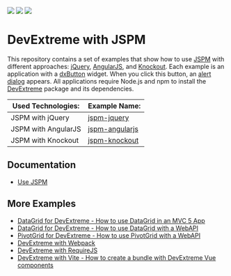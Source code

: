 <!-- default badges list -->
![](https://img.shields.io/endpoint?url=https://codecentral.devexpress.com/api/v1/VersionRange/651397444/23.1.3%2B)
[![](https://img.shields.io/badge/Open_in_DevExpress_Support_Center-FF7200?style=flat-square&logo=DevExpress&logoColor=white)](https://supportcenter.devexpress.com/ticket/details/T1170927)
[![](https://img.shields.io/badge/📖_How_to_use_DevExpress_Examples-e9f6fc?style=flat-square)](https://docs.devexpress.com/GeneralInformation/403183)
<!-- default badges end -->
# DevExtreme with JSPM

This repository contains a set of examples that show how to use [JSPM](http://jspm.io/) with different approaches: [jQuery](http://jquery.com/), [AngularJS](https://angularjs.org/), and [Knockout](http://knockoutjs.com/). Each example is an application with a [dxButton](https://js.devexpress.com/Documentation/ApiReference/UI_Components/dxButton/) widget. When you click this button, an [alert dialog](https://js.devexpress.com/Documentation/ApiReference/Common/Utils/ui/dialog/#alertmessageHtml_title) appears. All applications require Node.js and npm to install the [DevExtreme](http://js.devexpress.com/) package and its dependencies.

Used Technologies: | Example Name:
------------------ | --------------
JSPM with jQuery   | [jspm-jquery](jspm-jquery/)
JSPM with AngularJS| [jspm-angularjs](jspm-angularjs/)
JSPM with Knockout | [jspm-knockout](jspm-knockout/)

## Documentation

- [Use JSPM](https://js.devexpress.com/Documentation/Guide/Common/Modularity/Link_Modules/#Use_jspm)

## More Examples

- [DataGrid for DevExtreme - How to use DataGrid in an MVC 5 App](https://github.com/DevExpress-Examples/devextreme-datagrid-mvc5)
- [DataGrid for DevExtreme - How to use DataGrid with a WebAPI](https://github.com/DevExpress-Examples/devextreme-datagrid-with-webapi)
- [PivotGrid for DevExtreme - How to use PivotGrid with a WebAPI](https://github.com/DevExpress-Examples/devextreme-pivotgrid-with-webapi)
- [DevExtreme with Webpack](https://github.com/DevExpress-Examples/devextreme-webpack-examples)
- [DevExtreme with RequireJS](https://github.com/DevExpress-Examples/devextreme-requirejs-examples)
- [DevExtreme with Vite - How to create a bundle with DevExtreme Vue components](https://github.com/DevExpress-Examples/devextreme-vite-vue-bundling)
